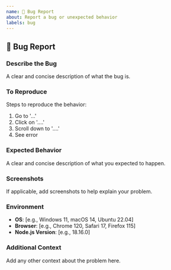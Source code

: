 ```yaml
---
name: 🐛 Bug Report
about: Report a bug or unexpected behavior
labels: bug
---
```


## 🐛 Bug Report

### Describe the Bug

A clear and concise description of what the bug is.

### To Reproduce

Steps to reproduce the behavior:

1. Go to '...'
2. Click on '....'
3. Scroll down to '....'
4. See error

### Expected Behavior

A clear and concise description of what you expected to happen.

### Screenshots

If applicable, add screenshots to help explain your problem.

### Environment

- **OS**: [e.g., Windows 11, macOS 14, Ubuntu 22.04]
- **Browser**: [e.g., Chrome 120, Safari 17, Firefox 115]
- **Node.js Version**: [e.g., 18.16.0]

### Additional Context

Add any other context about the problem here.
